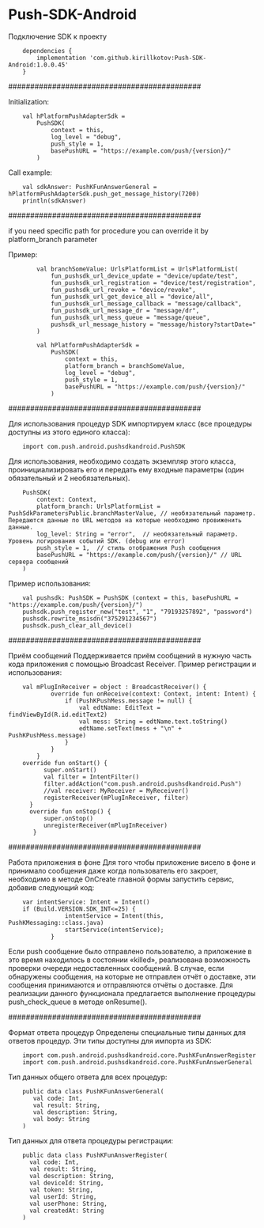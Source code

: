 # Push-SDK-Android

Подключение SDK к проекту

        dependencies {
            implementation 'com.github.kirillkotov:Push-SDK-Android:1.0.0.45'
        }


############################################

Initialization:

        val hPlatformPushAdapterSdk =
            PushSDK(
                context = this,
                log_level = "debug",
                push_style = 1,
                basePushURL = "https://example.com/push/{version}/"
            )
            
Call example:

        val sdkAnswer: PushKFunAnswerGeneral = hPlatformPushAdapterSdk.push_get_message_history(7200)
        println(sdkAnswer)

############################################

if you need specific path for procedure you can override it by platform_branch parameter

Пример:

            val branchSomeValue: UrlsPlatformList = UrlsPlatformList(
                fun_pushsdk_url_device_update = "device/update/test",
                fun_pushsdk_url_registration = "device/test/registration",
                fun_pushsdk_url_revoke = "device/revoke",
                fun_pushsdk_url_get_device_all = "device/all",
                fun_pushsdk_url_message_callback = "message/callback",
                fun_pushsdk_url_message_dr = "message/dr",
                fun_pushsdk_url_mess_queue = "message/queue",
                pushsdk_url_message_history = "message/history?startDate="
            )

            val hPlatformPushAdapterSdk =
                PushSDK(
                    context = this,
                    platform_branch = branchSomeValue,
                    log_level = "debug",
                    push_style = 1,
                    basePushURL = "https://example.com/push/{version}/"
                )

############################################

Для использования процедур SDK импортируем класс (все процедуры доступны из этого единого класса):

        import com.push.android.pushsdkandroid.PushSDK

Для использования, необходимо создать экземпляр этого класса, проинициализировать его и передать ему входные параметры (один обязательный и 2 необязательных).

        PushSDK(
            context: Context,
            platform_branch: UrlsPlatformList = PushSdkParametersPublic.branchMasterValue, // необязательный параметр. Передаются данные по URL методов на которые необходимо провиженить данные.
            log_level: String = "error",  // необязательный параметр. Уровень логирования событий SDK. (debug или error)
            push_style = 1,  // стиль отображения Push сообщения
            basePushURL = "https://example.com/push/{version}/" // URL сервера сообщений
        )

Пример использования:

        val pushsdk: PushSDK = PushSDK (context = this, basePushURL = "https://example.com/push/{version}/")
        pushsdk.push_register_new("test", "1", "79193257892", "password")
        pushsdk.rewrite_msisdn("375291234567")
        pushsdk.push_clear_all_device()

############################################

Приём сообщений
Поддерживается приём сообщений в нужную часть кода приложения с помощью Broadcast Receiver.
Пример регистрации и использования:

        val mPlugInReceiver = object : BroadcastReceiver() {
                override fun onReceive(context: Context, intent: Intent) {
                    if (PushKPushMess.message != null) {
                        val edtName: EditText = findViewById(R.id.editText2)
                        val mess: String = edtName.text.toString()
                        edtName.setText(mess + "\n" + PushKPushMess.message)
                    }
                }
            }
        override fun onStart() {
              super.onStart()
              val filter = IntentFilter()
              filter.addAction("com.push.android.pushsdkandroid.Push")
              //val receiver: MyReceiver = MyReceiver()
              registerReceiver(mPlugInReceiver, filter)
          }
          override fun onStop() {
              super.onStop()
              unregisterReceiver(mPlugInReceiver)
           }


############################################

Работа приложения в фоне
Для того чтобы приложение висело в фоне и принимало сообщения даже когда пользователь его закроет, необходимо в методе OnCreate главной формы запустить сервис, добавив следующий код:

        var intentService: Intent = Intent()
        if (Build.VERSION.SDK_INT<=25) {
                    intentService = Intent(this, PushKMessaging::class.java)
                    startService(intentService);
                }

Если push сообщение было отправлено пользователю, а приложение в это время находилось в состоянии «killed», реализована возможность проверки очереди недоставленных сообщений. В случае, если обнаружены сообщения, на которые не отправлен отчёт о доставке, эти сообщения принимаются и отправляются отчёты о доставке.
Для реализации данного функционала предлагается выполнение процедуры push_check_queue в методе onResume().


############################################

Формат ответа процедур
Определены специальные типы данных для ответов процедур. Эти типы доступны для импорта из SDK:

        import com.push.android.pushsdkandroid.core.PushKFunAnswerRegister
        import com.push.android.pushsdkandroid.core.PushKFunAnswerGeneral

Тип данных общего ответа для всех процедур:

        public data class PushKFunAnswerGeneral(
           val code: Int,
           val result: String,
           val description: String,
           val body: String
        )

Тип данных для ответа процедуры регистрации:

        public data class PushKFunAnswerRegister(
          val code: Int,
          val result: String,
          val description: String,
          val deviceId: String,
          val token: String,
          val userId: String,
          val userPhone: String,
          val createdAt: String
        )
